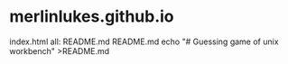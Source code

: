 # merlinlukes.github.io
index.html
all: README.md
README.md
echo "# Guessing game of unix workbench" >README.md
